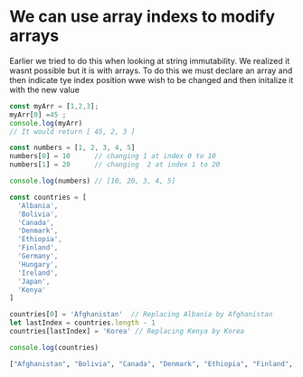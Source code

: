 # We can use array  indexs to modify arrays

 Earlier we tried to do this when looking at string immutability. We realized it wasnt possible but it is with arrays. To do this we must declare an array and then indicate tye index position wwe wish to be changed and then initalize it with the new value 
```js
const myArr = [1,2,3];
myArr[0] =45 ;
console.log(myArr)
// It would return [ 45, 2, 3 ]

```


```js
const numbers = [1, 2, 3, 4, 5]
numbers[0] = 10      // changing 1 at index 0 to 10
numbers[1] = 20      // changing  2 at index 1 to 20

console.log(numbers) // [10, 20, 3, 4, 5]

const countries = [
  'Albania',
  'Bolivia',
  'Canada',
  'Denmark',
  'Ethiopia',
  'Finland',
  'Germany',
  'Hungary',
  'Ireland',
  'Japan',
  'Kenya'
]

countries[0] = 'Afghanistan'  // Replacing Albania by Afghanistan
let lastIndex = countries.length - 1
countries[lastIndex] = 'Korea' // Replacing Kenya by Korea

console.log(countries)
```

```sh
["Afghanistan", "Bolivia", "Canada", "Denmark", "Ethiopia", "Finland", "Germany", "Hungary", "Ireland", "Japan", "Korea"]
```
